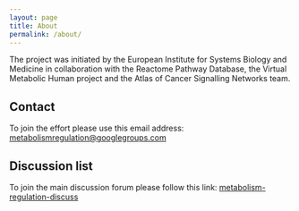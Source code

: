 ```yaml
---
layout: page
title: About
permalink: /about/
---
```


The project was initiated by the European Institute for Systems Biology and Medicine in collaboration with the Reactome Pathway Database, the Virtual Metabolic Human project and the Atlas of Cancer Signalling Networks team.

## Contact

To join the effort please use this email address:<br />
[metabolismregulation@googlegroups.com](mailto:metabolismregulation@googlegroups.com)

## Discussion list

To join the main discussion forum please follow this link: [metabolism-regulation-discuss](https://groups.google.com/forum/#!forum/metabolism-regulation-discuss)



